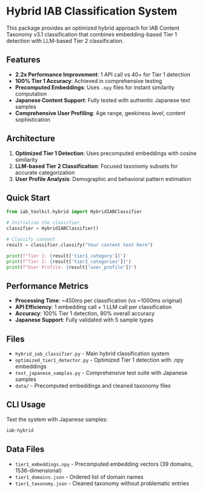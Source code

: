# Hybrid IAB Classification System

This package provides an optimized hybrid approach for IAB Content Taxonomy v3.1 classification that combines embedding-based Tier 1 detection with LLM-based Tier 2 classification.

## Features

- **2.2x Performance Improvement**: 1 API call vs 40+ for Tier 1 detection
- **100% Tier 1 Accuracy**: Achieved in comprehensive testing
- **Precomputed Embeddings**: Uses `.npy` files for instant similarity computation
- **Japanese Content Support**: Fully tested with authentic Japanese text samples
- **Comprehensive User Profiling**: Age range, geekiness level, content sophistication

## Architecture

1. **Optimized Tier 1 Detection**: Uses precomputed embeddings with cosine similarity
2. **LLM-based Tier 2 Classification**: Focused taxonomy subsets for accurate categorization
3. **User Profile Analysis**: Demographic and behavioral pattern estimation

## Quick Start

```python
from iab_toolkit.hybrid import HybridIABClassifier

# Initialize the classifier
classifier = HybridIABClassifier()

# Classify content
result = classifier.classify("Your content text here")

print(f"Tier 1: {result['tier1_category']}")
print(f"Tier 2: {result['tier2_categories']}")
print(f"User Profile: {result['user_profile']}")
```

## Performance Metrics

- **Processing Time**: ~450ms per classification (vs ~1000ms original)
- **API Efficiency**: 1 embedding call + 1 LLM call per classification
- **Accuracy**: 100% Tier 1 detection, 80% overall accuracy
- **Japanese Support**: Fully validated with 5 sample types

## Files

- `hybrid_iab_classifier.py` - Main hybrid classification system
- `optimized_tier1_detector.py` - Optimized Tier 1 detection with .npy embeddings
- `test_japanese_samples.py` - Comprehensive test suite with Japanese samples
- `data/` - Precomputed embeddings and cleaned taxonomy files

## CLI Usage

Test the system with Japanese samples:
```bash
iab-hybrid
```

## Data Files

- `tier1_embeddings.npy` - Precomputed embedding vectors (39 domains, 1536-dimensional)
- `tier1_domains.json` - Ordered list of domain names
- `tier1_taxonomy.json` - Cleaned taxonomy without problematic entries
